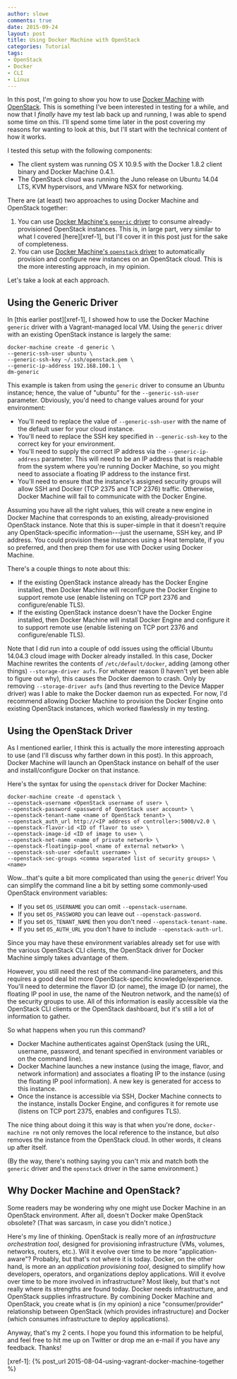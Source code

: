 ```yaml
---
author: slowe
comments: true
date: 2015-09-24
layout: post
title: Using Docker Machine with OpenStack
categories: Tutorial
tags:
- OpenStack
- Docker
- CLI
- Linux
---
```


In this post, I'm going to show you how to use [Docker Machine][link-3] with [OpenStack][link-4]. This is something I've been interested in testing for a while, and now that I  _finally_ have my test lab back up and running, I was able to spend some time on this. I'll spend some time later in the post covering my reasons for wanting to look at this, but I'll start with the technical content of how it works.

I tested this setup with the following components:

* The client system was running OS X 10.9.5 with the Docker 1.8.2 client binary and Docker Machine 0.4.1.
* The OpenStack cloud was running the Juno release on Ubuntu 14.04 LTS, KVM hypervisors, and VMware NSX for networking.

There are (at least) two approaches to using Docker Machine and OpenStack together:

1. You can use [Docker Machine's `generic` driver][link-2] to consume already-provisioned OpenStack instances. This is, in large part, very similar to what I covered [here][xref-1], but I'll cover it in this post just for the sake of completeness.
2. You can use [Docker Machine's `openstack` driver][link-1] to automatically provision and configure new instances on an OpenStack cloud. This is the more interesting approach, in my opinion.

Let's take a look at each approach.

## Using the Generic Driver

In [this earlier post][xref-1], I showed how to use the Docker Machine `generic` driver with a Vagrant-managed local VM. Using the `generic` driver with an existing OpenStack instance is largely the same:

    docker-machine create -d generic \
    --generic-ssh-user ubuntu \
    --generic-ssh-key ~/.ssh/openstack.pem \
    --generic-ip-address 192.168.100.1 \
    dm-generic

This example is taken from using the `generic` driver to consume an Ubuntu instance; hence, the value of "ubuntu" for the `--generic-ssh-user` parameter. Obviously, you'd need to change values around for your environment:

* You'll need to replace the value of `--generic-ssh-user` with the name of the default user for your cloud instance.
* You'll need to replace the SSH key specified in `--generic-ssh-key` to the correct key for your environment.
* You'll need to supply the correct IP address via the `--generic-ip-address` parameter. This will need to be an IP address that is reachable from the system where you're running Docker Machine, so you might need to associate a floating IP address to the instance first.
* You'll need to ensure that the instance's assigned security groups will allow SSH and Docker (TCP 2375 and TCP 2376) traffic. Otherwise, Docker Machine will fail to communicate with the Docker Engine.

Assuming you have all the right values, this will create a new engine in Docker Machine that corresponds to an existing, already-provisioned OpenStack instance. Note that this is super-simple in that it doesn't require any OpenStack-specific information---just the username, SSH key, and IP address. You could provision these instances using a Heat template, if you so preferred, and then prep them for use with Docker using Docker Machine.

There's a couple things to note about this:

* If the existing OpenStack instance already has the Docker Engine installed, then Docker Machine will reconfigure the Docker Engine to support remote use (enable listening on TCP port 2376 and configure/enable TLS).
* If the existing OpenStack instance doesn't have the Docker Engine installed, then Docker Machine will install Docker Engine and configure it to support remote use (enable listening on TCP port 2376 and configure/enable TLS).

Note that I did run into a couple of odd issues using the official Ubuntu 14.04.3 cloud image with Docker already installed. In this case, Docker Machine rewrites the contents of `/etc/default/docker`, adding (among other things) `--storage-driver aufs`. For whatever reason (I haven't yet been able to figure out why), this causes the Docker daemon to crash. Only by removing `--storage-driver aufs` (and thus reverting to the Device Mapper driver) was I able to make the Docker daemon run as expected. For now, I'd recommend allowing Docker Machine to provision the Docker Engine onto existing OpenStack instances, which worked flawlessly in my testing.

## Using the OpenStack Driver

As I mentioned earlier, I think this is actually the more interesting approach to use (and I'll discuss why farther down in this post). In this approach, Docker Machine will launch an OpenStack instance on behalf of the user and install/configure Docker on that instance.

Here's the syntax for using the `openstack` driver for Docker Machine:

    docker-machine create -d openstack \
    --openstack-username <OpenStack username of user> \
    --openstack-password <password of OpenStack user account> \
    --openstack-tenant-name <name of OpenStack tenant> \
    --openstack_auth_url http://<IP address of controller>:5000/v2.0 \
    --openstack-flavor-id <ID of flavor to use> \
    --openstack-image-id <ID of image to use> \
    --openstack-net-name <name of private network> \
    --openstack-floatingip-pool <name of external network> \
    --openstack-ssh-user <default username> \
    --openstack-sec-groups <comma separated list of security groups> \
    <name>

Wow...that's quite a bit more complicated than using the `generic` driver! You can simplify the command line a bit by setting some commonly-used OpenStack environment variables:

* If you set `OS_USERNAME` you can omit `--openstack-username`.
* If you set `OS_PASSWORD` you can leave out `--openstack-password`.
* If you set `OS_TENANT_NAME` then you don't need `--openstack-tenant-name`.
* If you set `OS_AUTH_URL` you don't have to include `--openstack-auth-url`.

Since you may have these environment variables already set for use with the various OpenStack CLI clients, the OpenStack driver for Docker Machine simply takes advantage of them.

However, you still need the rest of the command-line parameters, and this requires a good deal bit more OpenStack-specific knowledge/experience. You'll need to determine the flavor ID (or name), the image ID (or name), the floating IP pool in use, the name of the Neutron network, and the name(s) of the security groups to use. All of this information is easily accessible via the OpenStack CLI clients or the OpenStack dashboard, but it's still a lot of information to gather.

So what happens when you run this command?

* Docker Machine authenticates against OpenStack (using the URL, username, password, and tenant specified in environment variables or on the command line).
* Docker Machine launches a new instance (using the image, flavor, and network information) and associates a floating IP to the instance (using the floating IP pool information). A new key is generated for access to this instance.
* Once the instance is accessible via SSH, Docker Machine connects to the instance, installs Docker Engine, and configures it for remote use (listens on TCP port 2375, enables and configures TLS).

The nice thing about doing it this way is that when you're done, `docker-machine rm` not only removes the local reference to the instance, but _also_ removes the instance from the OpenStack cloud. In other words, it cleans up after itself.

(By the way, there's nothing saying you can't mix and match both the `generic` driver and the `openstack` driver in the same environment.)

## Why Docker Machine and OpenStack?

Some readers may be wondering why one might use Docker Machine in an OpenStack environment. After all, doesn't Docker make OpenStack obsolete? (That was sarcasm, in case you didn't notice.)

Here's my line of thinking. OpenStack is really more of an _infrastructure orchestration tool_, designed for provisioning infrastructure (VMs, volumes, networks, routers, etc.). Will it evolve over time to be more "application-aware"? Probably, but that's not where it is today. Docker, on the other hand, is more an an _application provisioning tool_, designed to simplify how developers, operators, and organizations deploy applications. Will it evolve over time to be more involved in infrastructure? Most likely, but that's not really where its strengths are found today. Docker needs infrastructure, and OpenStack supplies infrastructure. By combining Docker Machine and OpenStack, you create what is (in my opinion) a nice "consumer/provider" relationship between OpenStack (which provides infrastructure) and Docker (which consumes infrastructure to deploy applications).

Anyway, that's my 2 cents. I hope you found this information to be helpful, and feel free to hit me up on Twitter or drop me an e-mail if you have any feedback. Thanks!


[link-1]: https://docs.docker.com/machine/drivers/openstack/
[link-2]: https://docs.docker.com/machine/drivers/generic/
[link-3]: https://docs.docker.com/machine/
[link-4]: http://www.openstack.org/
[xref-1]: {% post_url 2015-08-04-using-vagrant-docker-machine-together %}
